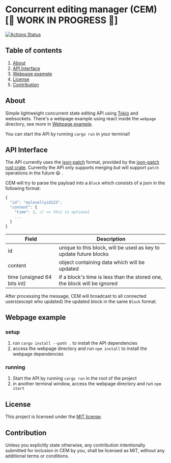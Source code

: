 # Concurrent editing manager (CEM) [:hammer: WORK IN PROGRESS :hammer:]

[![Actions Status](https://github.com/Leinvedan/cem/workflows/Rust/badge.svg)](https://github.com/Leinvedan/cem/actions)

## Table of contents

1. [About](#about)
1. [API Interface](#api-interface)
2. [Webpage example](#webpage-example)
3. [License](#license)
4. [Contribution](#contribution)

## About

Simple lightweight concurrent state editing API using [Tokio]() and websockets. There's a webpage example using react inside the `webpage` directory, see more in [Webpage example](#running-webpage-example).

You can start the API by running `cargo run` in your terminal!

## API Interface

The API currently uses the [json-patch](http://jsonpatch.com/) format, provided by the [json-patch rust crate](https://github.com/idubrov/json-patch). Currently the API only supports merging but will support `patch` operations in the future :smiley: .

CEM will try to parse the payload into a `Block` which consists of a json in the following format:

```js
{
  "id": "mylovellyid123",
  "content": {
    "time": 2, // => this is optional
    ...
  }
}
```

| Field                       | Description                                                               |
|-----------------------------|---------------------------------------------------------------------------|
| id                          | unique to this block, will be used as key to update future blocks         |
| content                     | object containing data which will be updated                              |
| time (unsigned 64 bits int) | if a block's time is less than the stored one, the block will be ignored  |


After processing the message, CEM will broadcast to all connected users(except who updated) the updated block in the same `Block` format.

## Webpage example

### setup

1. run `cargo install --path .` to install the API dependencies
2. access the webpage directory and run `npm install` to install the webpage dependencies

### running

1. Start the API by running `cargo run` in the root of the project
2. in another terminal window, access the webpage directory and run `npm start`

## License

This project is licensed under the [MIT license](https://github.com/Leinvedan/cem/blob/master/LICENSE).

## Contribution

Unless you explicitly state otherwise, any contribution intentionally submitted for inclusion in CEM by you, shall be licensed as MIT, without any additional terms or conditions.